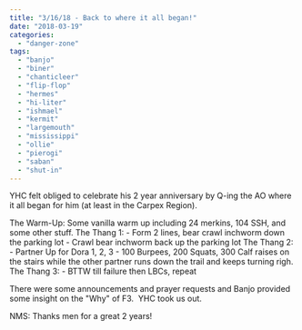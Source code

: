 ```yaml
---
title: "3/16/18 - Back to where it all began!"
date: "2018-03-19"
categories: 
  - "danger-zone"
tags: 
  - "banjo"
  - "biner"
  - "chanticleer"
  - "flip-flop"
  - "hermes"
  - "hi-liter"
  - "ishmael"
  - "kermit"
  - "largemouth"
  - "mississippi"
  - "ollie"
  - "pierogi"
  - "saban"
  - "shut-in"
---
```


YHC felt obliged to celebrate his 2 year anniversary by Q-ing the AO where it all began for him (at least in the Carpex Region).

The Warm-Up: Some vanilla warm up including 24 merkins, 104 SSH, and some other stuff. The Thang 1: - Form 2 lines, bear crawl inchworm down the parking lot - Crawl bear inchworm back up the parking lot The Thang 2: - Partner Up for Dora 1, 2, 3 - 100 Burpees, 200 Squats, 300 Calf raises on the stairs while the other partner runs down the trail and keeps turning righ. The Thang 3: - BTTW till failure then LBCs, repeat

There were some announcements and prayer requests and Banjo provided some insight on the "Why" of F3.  YHC took us out.

NMS: Thanks men for a great 2 years!
